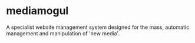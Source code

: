 mediamogul
==========

A specialist website management system designed for the mass, automatic management and manipulation of 'new media'.